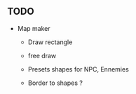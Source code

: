 ## TODO
- Map maker
    - Draw rectangle
    - free draw
    - Presets shapes for NPC, Ennemies
    
    - Border to shapes ?
